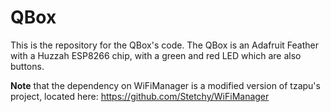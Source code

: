 # QBox

This is the repository for the QBox's code. The QBox is an Adafruit Feather with a Huzzah ESP8266 chip, with a green and red LED which are also buttons.

__Note__ that the dependency on WiFiManager is a modified version of tzapu's project, located here: https://github.com/Stetchy/WiFiManager
